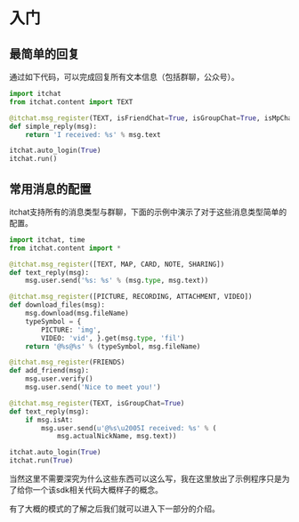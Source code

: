 # 入门

## 最简单的回复

通过如下代码，可以完成回复所有文本信息（包括群聊，公众号）。

```python
import itchat
from itchat.content import TEXT

@itchat.msg_register(TEXT, isFriendChat=True, isGroupChat=True, isMpChat=True)
def simple_reply(msg):
    return 'I received: %s' % msg.text

itchat.auto_login(True)
itchat.run()
```

## 常用消息的配置

itchat支持所有的消息类型与群聊，下面的示例中演示了对于这些消息类型简单的配置。

```python
import itchat, time
from itchat.content import *

@itchat.msg_register([TEXT, MAP, CARD, NOTE, SHARING])
def text_reply(msg):
    msg.user.send('%s: %s' % (msg.type, msg.text))

@itchat.msg_register([PICTURE, RECORDING, ATTACHMENT, VIDEO])
def download_files(msg):
    msg.download(msg.fileName)
    typeSymbol = {
        PICTURE: 'img',
        VIDEO: 'vid', }.get(msg.type, 'fil')
    return '@%s@%s' % (typeSymbol, msg.fileName)

@itchat.msg_register(FRIENDS)
def add_friend(msg):
    msg.user.verify()
    msg.user.send('Nice to meet you!')

@itchat.msg_register(TEXT, isGroupChat=True)
def text_reply(msg):
    if msg.isAt:
        msg.user.send(u'@%s\u2005I received: %s' % (
            msg.actualNickName, msg.text))

itchat.auto_login(True)
itchat.run(True)
```

当然这里不需要深究为什么这些东西可以这么写，我在这里放出了示例程序只是为了给你一个该sdk相关代码大概样子的概念。

有了大概的模式的了解之后我们就可以进入下一部分的介绍。
